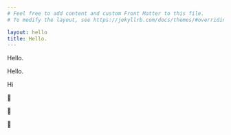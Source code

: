 ```yaml
---
# Feel free to add content and custom Front Matter to this file.
# To modify the layout, see https://jekyllrb.com/docs/themes/#overriding-theme-defaults

layout: hello
title: Hello.
---
```


Hello.

Hello.

Hi

🙌

👋

🤗
